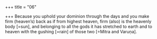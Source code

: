 +++
title = "06"

+++
Because you uphold your dominion through the days and you make  firm (heaven’s) back as if from highest heaven,
firm (also) is the heavenly body [=sun], and belonging to all the gods  it has stretched to earth and to heaven with the gushing [=rain] of
those two [=Mitra and Varuṇa].